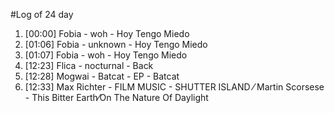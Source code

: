 #Log of 24 day

1. [00:00] Fobia - woh - Hoy Tengo Miedo
1. [01:06] Fobia - unknown - Hoy Tengo Miedo
1. [01:07] Fobia - woh - Hoy Tengo Miedo
1. [12:23] Flica - nocturnal - Back
1. [12:28] Mogwai - Batcat - EP - Batcat
1. [12:33] Max Richter - FILM MUSIC - SHUTTER ISLAND ⁄ Martin Scorsese - This Bitter Earth⁄On The Nature Of Daylight
